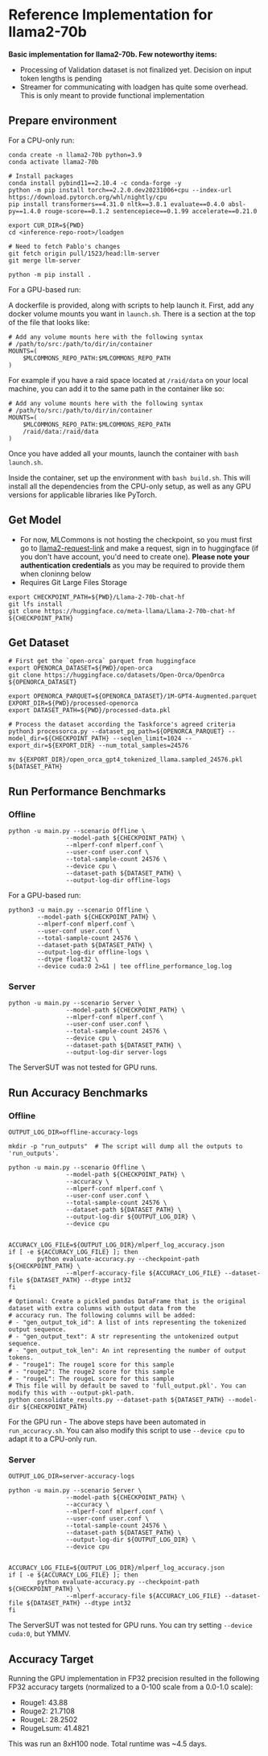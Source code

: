 # Reference Implementation for llama2-70b

**Basic implementation for llama2-70b. Few noteworthy items:**

+ Processing of Validation dataset is not finalized yet. Decision on input token lengths is pending
+ Streamer for communicating with loadgen has quite some overhead. This is only meant to provide functional implementation


## Prepare environment

For a CPU-only run:

```
conda create -n llama2-70b python=3.9
conda activate llama2-70b

# Install packages
conda install pybind11==2.10.4 -c conda-forge -y
python -m pip install torch==2.2.0.dev20231006+cpu --index-url https://download.pytorch.org/whl/nightly/cpu
pip install transformers==4.31.0 nltk==3.8.1 evaluate==0.4.0 absl-py==1.4.0 rouge-score==0.1.2 sentencepiece==0.1.99 accelerate==0.21.0

export CUR_DIR=${PWD}
cd <inference-repo-root>/loadgen

# Need to fetch Pablo's changes
git fetch origin pull/1523/head:llm-server
git merge llm-server

python -m pip install .
```

For a GPU-based run:

A dockerfile is provided, along with scripts to help launch it. First, add any docker volume mounts you want in
`launch.sh`. There is a section at the top of the file that looks like:
```
# Add any volume mounts here with the following syntax
# /path/to/src:/path/to/dir/in/container
MOUNTS=(
    $MLCOMMONS_REPO_PATH:$MLCOMMONS_REPO_PATH
)
```

For example if you have a raid space located at `/raid/data` on your local machine, you can add it to the same path in the container like so:
```
# Add any volume mounts here with the following syntax
# /path/to/src:/path/to/dir/in/container
MOUNTS=(
    $MLCOMMONS_REPO_PATH:$MLCOMMONS_REPO_PATH
    /raid/data:/raid/data
)
```
Once you have added all your mounts, launch the container with `bash launch.sh`.

Inside the container, set up the environment with `bash build.sh`. This will install all the dependencies from the
CPU-only setup, as well as any GPU versions for applicable libraries like PyTorch.


## Get Model
+ For now, MLCommons is not hosting the checkpoint, so you must first go to [llama2-request-link](https://ai.meta.com/resources/models-and-libraries/llama-downloads/) and make a request, sign in to huggingface (if you don't have account, you'd need to create one). **Please note your authentication credentials** as you may be required to provide them when cloninng below
+ Requires Git Large Files Storage
```
export CHECKPOINT_PATH=${PWD}/Llama-2-70b-chat-hf
git lfs install
git clone https://huggingface.co/meta-llama/Llama-2-70b-chat-hf ${CHECKPOINT_PATH}

```

## Get Dataset

```
# First get the `open-orca` parquet from huggingface
export OPENORCA_DATASET=${PWD}/open-orca
git clone https://huggingface.co/datasets/Open-Orca/OpenOrca ${OPENORCA_DATASET}

export OPENORCA_PARQUET=${OPENORCA_DATASET}/1M-GPT4-Augmented.parquet
EXPORT_DIR=${PWD}/processed-openorca
export DATASET_PATH=${PWD}/processed-data.pkl

# Process the dataset according the Taskforce's agreed criteria
python3 processorca.py --dataset_pq_path=${OPENORCA_PARQUET} --model_dir=${CHECKPOINT_PATH} --seqlen_limit=1024 --export_dir=${EXPORT_DIR} --num_total_samples=24576

mv ${EXPORT_DIR}/open_orca_gpt4_tokenized_llama.sampled_24576.pkl ${DATASET_PATH}
```


## Run Performance Benchmarks

### Offline
```
python -u main.py --scenario Offline \
                --model-path ${CHECKPOINT_PATH} \
                --mlperf-conf mlperf.conf \
                --user-conf user.conf \
                --total-sample-count 24576 \
                --device cpu \
                --dataset-path ${DATASET_PATH} \
                --output-log-dir offline-logs

```

For a GPU-based run:
```
python3 -u main.py --scenario Offline \
        --model-path ${CHECKPOINT_PATH} \
        --mlperf-conf mlperf.conf \
        --user-conf user.conf \
        --total-sample-count 24576 \
        --dataset-path ${DATASET_PATH} \
        --output-log-dir offline-logs \
        --dtype float32 \
        --device cuda:0 2>&1 | tee offline_performance_log.log
```

### Server
```
python -u main.py --scenario Server \
                --model-path ${CHECKPOINT_PATH} \
                --mlperf-conf mlperf.conf \
                --user-conf user.conf \
                --total-sample-count 24576 \
                --device cpu \
                --dataset-path ${DATASET_PATH} \
                --output-log-dir server-logs
```

The ServerSUT was not tested for GPU runs.


## Run Accuracy Benchmarks

### Offline
```
OUTPUT_LOG_DIR=offline-accuracy-logs

mkdir -p "run_outputs"  # The script will dump all the outputs to 'run_outputs'.

python -u main.py --scenario Offline \
                --model-path ${CHECKPOINT_PATH} \
                --accuracy \
                --mlperf-conf mlperf.conf \
                --user-conf user.conf \
                --total-sample-count 24576 \
                --dataset-path ${DATASET_PATH} \
                --output-log-dir ${OUTPUT_LOG_DIR} \
                --device cpu


ACCURACY_LOG_FILE=${OUTPUT_LOG_DIR}/mlperf_log_accuracy.json
if [ -e ${ACCURACY_LOG_FILE} ]; then
        python evaluate-accuracy.py --checkpoint-path ${CHECKPOINT_PATH} \
                --mlperf-accuracy-file ${ACCURACY_LOG_FILE} --dataset-file ${DATASET_PATH} --dtype int32
fi

# Optional: Create a pickled pandas DataFrame that is the original dataset with extra columns with output data from the
# accuracy run. The following columns will be added:
# - "gen_output_tok_id": A list of ints representing the tokenized output sequence.
# - "gen_output_text": A str representing the untokenized output sequence.
# - "gen_output_tok_len": An int representing the number of output tokens.
# - "rouge1": The rouge1 score for this sample
# - "rouge2": The rouge2 score for this sample
# - "rougeL": The rougeL score for this sample
# This file will by default be saved to 'full_output.pkl'. You can modify this with --output-pkl-path.
python consolidate_results.py --dataset-path ${DATASET_PATH} --model-dir ${CHECKPOINT_PATH}
```

For the GPU run - The above steps have been automated in `run_accuracy.sh`. You can also modify this script to use
`--device cpu` to adapt it to a CPU-only run.


### Server
```
OUTPUT_LOG_DIR=server-accuracy-logs

python -u main.py --scenario Server \
                --model-path ${CHECKPOINT_PATH} \
                --accuracy \
                --mlperf-conf mlperf.conf \
                --user-conf user.conf \
                --total-sample-count 24576 \
                --dataset-path ${DATASET_PATH} \
                --output-log-dir ${OUTPUT_LOG_DIR} \
                --device cpu


ACCURACY_LOG_FILE=${OUTPUT_LOG_DIR}/mlperf_log_accuracy.json
if [ -e ${ACCURACY_LOG_FILE} ]; then
        python evaluate-accuracy.py --checkpoint-path ${CHECKPOINT_PATH} \
                --mlperf-accuracy-file ${ACCURACY_LOG_FILE} --dataset-file ${DATASET_PATH} --dtype int32
fi
```

The ServerSUT was not tested for GPU runs. You can try setting `--device cuda:0`, but YMMV.


## Accuracy Target
Running the GPU implementation in FP32 precision resulted in the following FP32 accuracy targets (normalized to a 0-100
scale from a 0.0-1.0 scale):
- Rouge1: 43.88
- Rouge2: 21.7108
- RougeL: 28.2502
- RougeLsum: 41.4821

This was run an 8xH100 node. Total runtime was ~4.5 days.
